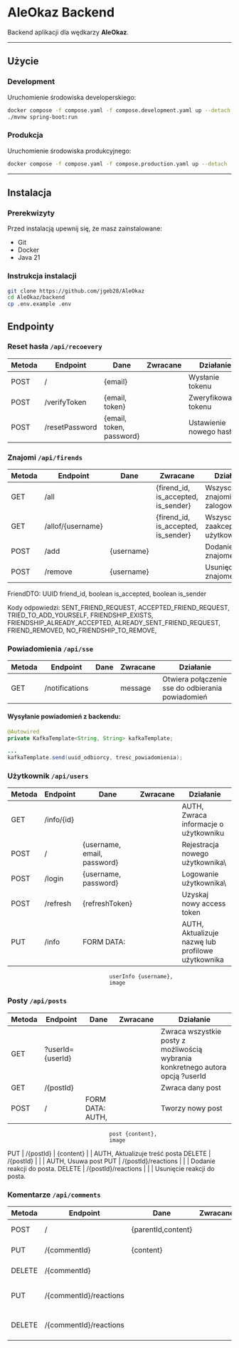 # AleOkaz Backend

Backend aplikacji dla wędkarzy **AleOkaz**.

---

## Użycie

### Development

Uruchomienie środowiska developerskiego:

```sh
docker compose -f compose.yaml -f compose.development.yaml up --detach
./mvnw spring-boot:run
```

### Produkcja

Uruchomienie środowiska produkcyjnego:

```sh
docker compose -f compose.yaml -f compose.production.yaml up --detach
```

---

## Instalacja

### Prerekwizyty

Przed instalacją upewnij się, że masz zainstalowane:  

- Git
- Docker
- Java 21

### Instrukcja instalacji

```sh
git clone https://github.com/jgeb28/AleOkaz
cd AleOkaz/backend
cp .env.example .env
```

## Endpointy

### Reset hasła  **`/api/recoevery`**

Metoda  | Endpoint        | Dane                     | Zwracane | Działanie                 
--------|-----------------|--------------------------|----------|----------------
POST    | /               | {email}                  |          | Wysłanie tokenu          
POST    | /verifyToken    | {email, token}           |          | Zweryfikowanie tokenu    
POST    | /resetPassword  | {email, token, password} |          | Ustawienie nowego hasła  

### Znajomi **`/api/firends`**
Metoda | Endpoint           | Dane       | Zwracane                           | Działanie
-------|--------------------|------------|------------------------------------|--------------
GET    | /all               |            | {firend_id, is_accepted, is_sender}| Wszyscy znajomi zalogowanego
GET    | /allof/{username}  |            | {firend_id, is_accepted, is_sender}| Wszyscy zaakceptowani użytkownika
POST   | /add               | {username} |                                    |Dodanie znajomego  
POST   | /remove            | {username} |                                    |Usunięcie znajomego

FriendDTO:
        UUID friend_id,
        boolean is_accepted,
        boolean is_sender

Kody odpowiedzi: 
        SENT_FRIEND_REQUEST,
        ACCEPTED_FRIEND_REQUEST,
        TRIED_TO_ADD_YOURSELF,
        FRIENDSHIP_EXISTS,
        FRIENDSHIP_ALREADY_ACCEPTED,
        ALREADY_SENT_FRIEND_REQUEST,
        FRIEND_REMOVED,
        NO_FRIENDSHIP_TO_REMOVE,

### Powiadomienia **`/api/sse`**
Metoda  | Endpoint        | Dane                     | Zwracane | Działanie                 
--------|-----------------|--------------------------|----------|----------------
GET     | /notifications  |                          | message  | Otwiera połączenie sse do odbierania powiadomień

#### Wysyłanie powiadomień z backendu:
```java
@Autowired
private KafkaTemplate<String, String> kafkaTemplate;

...
kafkaTemplate.send(uuid_odbiorcy, tresc_powiadomienia);
```

### Użytkownik **`/api/users`**
Metoda  | Endpoint        | Dane                        | Zwracane | Działanie                 
--------|-----------------|-----------------------------|----------|----------------
GET     | /info/{id}      |                             |          | AUTH, Zwraca informacje o użytkowniku
POST    | /               | {username, email, password} |          |  Rejestracja nowego użytkownika\
POST    | /login          | {username, password}        |          |  Logowanie użytkownika\
POST    | /refresh        | {refreshToken}              |          |  Uzyskaj nowy access token
PUT     | /info           | FORM DATA:                  |          |  AUTH, Aktualizuje nazwę lub profilowe użytkownika
                                    userInfo {username},
                                    image

### Posty **`/api/posts`**
Metoda  | Endpoint         | Dane                        | Zwracane | Działanie                 
--------|------------------|-----------------------------|----------|----------------
GET     | ?userId={userId} |                             |          | Zwraca wszystkie posty z możliwością wybrania konkretnego autora opcją ?userId
GET     | /{postId}        |                             |          | Zwraca dany post
POST    | /                | FORM DATA:  AUTH,           |          | Tworzy nowy post
                                    post {content},
                                    image

PUT     | /{postId}           | {content}                |          |        AUTH, Aktualizuje treść posta
DELETE  | /{postId}           |                          |          | AUTH, Usuwa post
PUT     | /{postId}/reactions |                          |          | Dodanie reakcji do posta.
DELETE  | /{postId}/reactions |                          |          | Usunięcie reakcji do posta.

### Komentarze **`/api/comments`**
Metoda  | Endpoint               | Dane                        | Zwracane | Działanie                 
--------|------------------------|-----------------------------|----------|----------------
POST    | /                      | {parentId,content}          |          | Tworzenie komentarza.
PUT     | /{commentId}           | {content}                   |          | Aktualizacja komentarza.
DELETE  | /{commentId}           |                             |          | Usunięcie komentarza.
PUT     | /{commentId}/reactions |                             |          | Dodanie reakcji do komentarza.
DELETE  | /{commentId}/reactions |                             |          | Usunięcie reakcji do komentarza.
